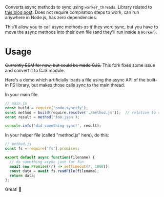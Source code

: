 Converts async methods to sync using `worker_threads`.
Library related to [this blog post](https://whistlr.info/2021/block-nodejs-main-thread/).
Does not require compilation steps to work, can run anywhere in Node.js, has zero dependencies.

This'll allow you to call async methods _as if_ they were sync, but you have to move the async methods into their own file (and they'll run inside a `Worker`).

# Usage

~~Currently ESM for now, but could be made CJS.~~ This fork fixes some issue and convert it to CJS module.

Here's a demo which artificially loads a file using the async API of the built-in FS library, but makes those calls sync to the main thread.

In your main file:

```js
// main.js
const build = require('node-syncify');
const method = build(require.resolve('./method.js'));  // relative to cwd, not this file
const result = method('foo.json');

console.info('did something sync!', result);
```

In your helper file (called "method.js" here), do this:

```js
// method.js
const fs = require('fs').promises;

export default async function(filename) {
  // do something async just for fun
  await new Promise((r) => setTimeout(r, 1000));
  const data = await fs.readFile(filename);
  return data;
};
```

Great! 🥳
